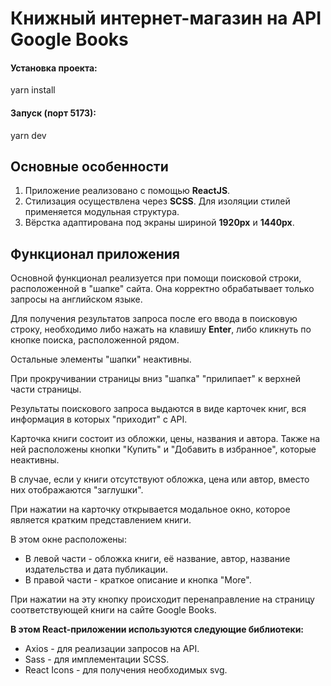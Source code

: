 # Книжный интернет-магазин на API Google Books

#### Установка проекта:
yarn install

#### Запуск (порт 5173):
yarn dev

## Основные особенности

<ol>
    <li>Приложение реализовано с помощью <b>ReactJS</b>.</li>
    <li>Стилизация осуществлена через <b>SCSS</b>. Для изоляции стилей применяется модульная структура.</li>
    <li>Вёрстка адаптирована под экраны шириной <b>1920px</b> и <b>1440px</b>.</li>
</ol>

## Функционал приложения

<p>Основной функционал реализуется при помощи поисковой строки, расположенной в "шапке" сайта. Она корректно обрабатывает только запросы на английском языке.</p>
<p>Для получения результатов запроса после его ввода в поисковую строку, необходимо либо нажать на клавишу <b>Enter</b>, либо кликнуть по кнопке поиска, расположенной рядом.</p>
<p>Остальные элементы "шапки" неактивны.</p>
<p>При прокручивании страницы вниз "шапка" "прилипает" к верхней части страницы.</p>
<p>Результаты поискового запроса выдаются в виде карточек книг, вся информация в которых "приходит" с API.</p>
<p>Карточка книги состоит из обложки, цены, названия и автора. Также на ней расположены кнопки "Купить" и "Добавить в избранное", которые неактивны.</p>
<p>В случае, если у книги отсутствуют обложка, цена или автор, вместо них отображаются "заглушки".</p>
<p>При нажатии на карточку открывается модальное окно, которое является кратким представлением книги.</p>
<p>В этом окне расположены:</p>
<ul>
    <li>В левой части - обложка книги, её название, автор, название издательства и дата публикации.</li>
    <li>В правой части - краткое описание и кнопка "More".</li>
</ul>
<p>При нажатии на эту кнопку происходит перенаправление на страницу соответствующей книги на сайте Google Books.</p>

<p><strong>В этом React-приложении используются следующие библиотеки:</strong></p>
<ul>
    <li>Axios - для реализации запросов на API.</li>
    <li>Sass - для имплементации SCSS.</li>
    <li>React Icons - для получения необходимых svg.</li>
</ul>